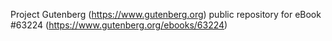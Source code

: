Project Gutenberg (https://www.gutenberg.org) public repository for
eBook #63224 (https://www.gutenberg.org/ebooks/63224)
